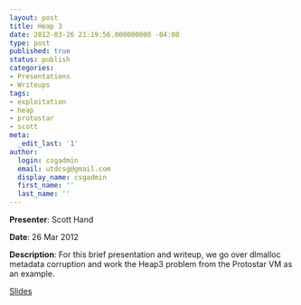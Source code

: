 ```yaml
---
layout: post
title: Heap 3
date: 2012-03-26 21:19:56.000000000 -04:00
type: post
published: true
status: publish
categories:
- Presentations
- Writeups
tags:
- exploitation
- heap
- protostar
- scott
meta:
  _edit_last: '1'
author:
  login: csgadmin
  email: utdcsg@gmail.com
  display_name: csgadmin
  first_name: ''
  last_name: ''
---
```


**Presenter**: Scott Hand

**Date**: 26 Mar 2012

**Description**: For this brief presentation and writeup, we go over dlmalloc metadata corruption and work the Heap3 problem from the Protostar VM as an example.

[Slides](http://csg.utdallas.edu/wp-content/uploads/2012/08/Tackling-Heap3.pdf)
